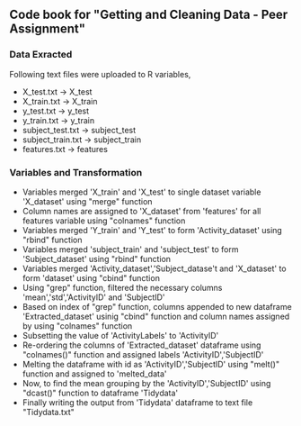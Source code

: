 ## Code book for "Getting and Cleaning Data - Peer Assignment"

### Data Exracted
Following text files were uploaded to R variables,

* X_test.txt -> X_test
* X_train.txt -> X_train
* y_test.txt -> y_test
* y_train.txt -> y_train
* subject_test.txt -> subject_test
* subject_train.txt -> subject_train
* features.txt -> features

### Variables and Transformation

* Variables merged 'X_train' and 'X_test' to single dataset variable 'X_dataset' using "merge" function
* Column names are assigned to 'X_dataset' from 'features' for all features variable using "colnames" function
* Variables merged 'Y_train' and 'Y_test' to form 'Activity_dataset' using "rbind" function
* Variables merged 'subject_train' and 'subject_test' to form 'Subject_dataset' using "rbind" function
* Variables merged 'Activity_dataset','Subject_datase't and 'X_dataset' to form 'dataset' using "cbind" function
* Using "grep" function, filtered the necessary columns 'mean','std','ActivityID' and 'SubjectID'
* Based on index of "grep" function, columns appended to new dataframe 'Extracted_dataset' usinig "cbind" function and column names assigned by using "colnames" function
* Subsetting the value of 'ActivityLabels' to 'ActivityID'
* Re-ordering the columns of 'Extracted_dataset' dataframe using "colnames()" function and assigned labels 'ActivityID','SubjectID'
* Melting the dataframe with id as 'ActivityID','SubjectID' using "melt()" function and assigned to 'melted_data'
* Now, to find the mean grouping by the 'ActivityID','SubjectID' using "dcast()" function to dataframe 'Tidydata'
* Finally writing the output from 'Tidydata' dataframe to text file "Tidydata.txt"
